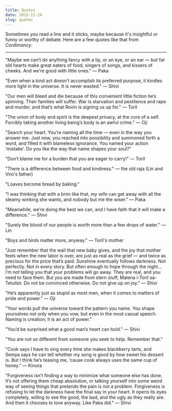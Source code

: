 ```yaml
---
title: Quotes
date: 2015-11-24
slug: quotes
---
```

Sometimes you read a line and it sticks, maybe because it's insightful or funny or worthy of debate. Here are a few quotes like that from <em>Cordimancy</em>.

<hr>

"Maybe we can’t do anything fancy with a lip, or an eye, or an ear &mdash; but fat old hearts make great eaters of food, singers of songs, and kissers of cheeks. And we’re good with little ones."
 &mdash; Paka

"Even when a kind act doesn’t accomplish its preferred purpose, it kindles more light in the universe. It is never wasted."
 &mdash; Shivi

"Our men will bleed and die because of this convenient little fiction he’s spinning. Their families will suffer. War is starvation and pestilence and rape and murder, and that’s what Rovin is signing us up for."
 &mdash; Toril

"The union of body and spirit is the deepest privacy, at the core of a self. Forcibly taking another living being’s body is an awful crime."
 &mdash; Oji

"Search your heart. You’re naming all the time &mdash; even in the way you answer me. Just now, you reached into possibility and summoned forth a word, and filled it with blameless ignorance. You named your action ‘mistake’. Do you like the way that name shapes your soul?"

"Don’t blame me for a burden that you are eager to carry!"
 &mdash; Toril

"There is a difference between food and kindness."
 &mdash; the old raja (Lin and Viro's father)

"Loaves become bread by baking."

"I was thinking that with a brim like that, my wife can get away with all the steamy winking she wants, and nobody but me the wiser."
 &mdash; Paka

"Meanwhile, we’re doing the best we can, and I have faith that it will make a difference."
 &mdash; Shivi

"Surely the blood of our people is worth more than a few drops of water."
 &mdash; Lin

"Boys and birds matter more, anyway."
 &mdash; Toril's mother

"Just remember that the wail that new baby gives, and the joy that mother feels when the new labor is over, are just as real as the grief &mdash; and twice as precious for the price that’s paid. Sunshine eventually follows darkness. Not perfectly. Not in every story. But often enough to hope through the night... I’m not telling you that your problems will go away. They are real, and you need to face them. But you are made from stern stuff, Malena i-Toril sa-Teluilsir. Do not be convinced otherwise. Do not give up on joy."
 &mdash; Shivi

"He’s apparently just as stupid as most men, when it comes to matters of pride and power."
 &mdash; Oji

"Your words pull the universe toward the pattern you name. You shape yourselves not only when you vow, but even in the most casual speech. Naming is creation; it is an act of power."

"You’d be surprised what a good man’s heart can hold."
 &mdash; Shivi

"You are not so different from someone you seek to help. Remember that."

"Cook says I have to sing every time she makes blackberry tarts, and Semya says he can tell whether my song is good by how sweet his dessert is. But I think he’s teasing me, ‘cause cook always uses the same cup of honey."
 &mdash; Kinora

"Forgiveness isn’t finding a way to minimize what someone else has done. It’s not offering them cheap absolution, or talking yourself into some weird way of seeing things that pretends the pain is not a problem. Forgiveness is refusing to let the darkness have the final say in your heart. It opens its eyes completely, willing to see the good, the bad, and the ugly as they really are. And then it chooses to love anyway. Like Paka did."
 &mdash; Shivi
